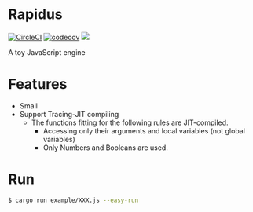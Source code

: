 # Rapidus

[![CircleCI](https://circleci.com/gh/maekawatoshiki/rapidus.svg?style=shield)](https://circleci.com/gh/maekawatoshiki/rapidus)
[![codecov](https://codecov.io/gh/maekawatoshiki/rapidus/branch/master/graph/badge.svg)](https://codecov.io/gh/maekawatoshiki/rapidus)
[![](http://img.shields.io/badge/license-MIT-blue.svg)](./LICENSE)

A toy JavaScript engine

# Features 

- Small
- Support Tracing-JIT compiling 
  - The functions fitting for the following rules are JIT-compiled. 
    - Accessing only their arguments and local variables (not global variables) 
    - Only Numbers and Booleans are used. 

# Run

```sh
$ cargo run example/XXX.js --easy-run
```
